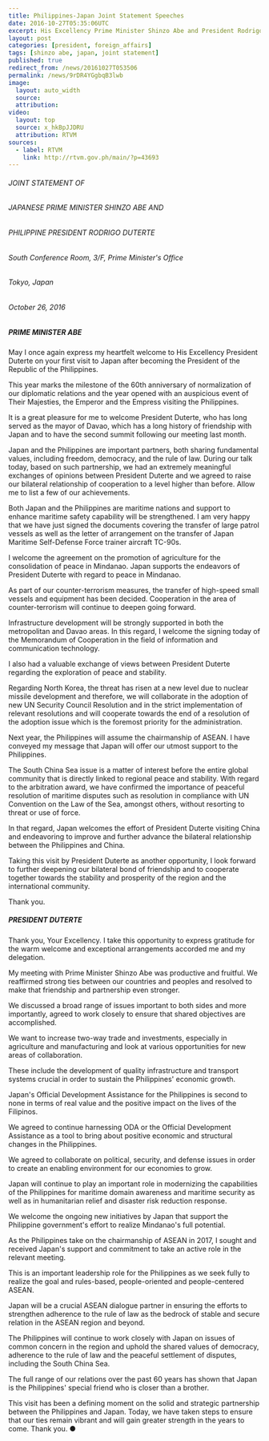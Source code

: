 ```yaml
---
title: Philippines-Japan Joint Statement Speeches
date: 2016-10-27T05:35:06UTC
excerpt: His Excellency Prime Minister Shinzo Abe and President Rodrigo Roa Duterte delivered their joint statements in Tokyo, Japan on 26 October 2016 during the Philippine President's official visit to the Japan.
layout: post
categories: [president, foreign_affairs]
tags: [shinzo abe, japan, joint statement]
published: true
redirect_from: /news/20161027T053506
permalink: /news/9rDR4YGgbqB3lwb
image:
  layout: auto_width
  source: 
  attribution: 
video:
  layout: top
  source: x_hkBpJJDRU
  attribution: RTVM
sources:
  - label: RTVM
    link: http://rtvm.gov.ph/main/?p=43693
---
```


###### JOINT STATEMENT OF

###### JAPANESE PRIME MINISTER SHINZO ABE AND

###### PHILIPPINE PRESIDENT RODRIGO DUTERTE

###### South Conference Room, 3/F, Prime Minister's Office

###### Tokyo, Japan

###### October 26, 2016



##### PRIME MINISTER ABE

May I once again express my heartfelt welcome to His Excellency President Duterte on your first visit to Japan after becoming the President of the Republic of the Philippines.

This year marks the milestone of the 60th anniversary of normalization of our diplomatic relations and the year opened with an auspicious event of Their Majesties, the Emperor and the Empress visiting the Philippines.

It is a great pleasure for me to welcome President Duterte, who has long served as the mayor of Davao, which has a long history of friendship with Japan and to have the second summit following our meeting last month.

Japan and the Philippines are important partners, both sharing fundamental values, including freedom, democracy, and the rule of law. During our talk today, based on such partnership, we had an extremely meaningful exchanges of opinions between President Duterte and we agreed to raise our bilateral relationship of cooperation to a level higher than before. Allow me to list a few of our achievements.

Both Japan and the Philippines are maritime nations and support to enhance maritime safety capability will be strengthened. I am very happy that we have just signed the documents covering the transfer of large patrol vessels as well as the letter of arrangement on the transfer of Japan Maritime Self-Defense Force trainer aircraft TC-90s.

I welcome the agreement on the promotion of agriculture for the consolidation of peace in Mindanao. Japan supports the endeavors of President Duterte with regard to peace in Mindanao.

As part of our counter-terrorism measures, the transfer of high-speed small vessels and equipment has been decided. Cooperation in the area of counter-terrorism will continue to deepen going forward.

Infrastructure development will be strongly supported in both the metropolitan and Davao areas. In this regard, I welcome the signing today of the Memorandum of Cooperation in the field of information and communication technology.

I also had a valuable exchange of views between President Duterte regarding the exploration of peace and stability.

Regarding North Korea, the threat has risen at a new level due to nuclear missile development and therefore, we will collaborate in the adoption of new UN Security Council Resolution and in the strict implementation of relevant resolutions and will cooperate towards the end of a resolution of the adoption issue which is the foremost priority for the administration.

Next year, the Philippines will assume the chairmanship of ASEAN. I have conveyed my message that Japan will offer our utmost support to the Philippines.

The South China Sea issue is a matter of interest before the entire global community that is directly linked to regional peace and stability. With regard to the arbitration award, we have confirmed the importance of peaceful resolution of maritime disputes such as resolution in compliance with UN Convention on the Law of the Sea, amongst others, without resorting to threat or use of force.

In that regard, Japan welcomes the effort of President Duterte visiting China and endeavoring to improve and further advance the bilateral relationship between the Philippines and China.

Taking this visit by President Duterte as another opportunity, I look forward to further deepening our bilateral bond of friendship and to cooperate together towards the stability and prosperity of the region and the international community.

Thank you.



##### PRESIDENT DUTERTE

Thank you, Your Excellency. I take this opportunity to express gratitude for the warm welcome and exceptional arrangements accorded me and my delegation.

My meeting with Prime Minister Shinzo Abe was productive and fruitful. We reaffirmed strong ties between our countries and peoples and resolved to make that friendship and partnership even stronger.

We discussed a broad range of issues important to both sides and more importantly, agreed to work closely to ensure that shared objectives are accomplished.

We want to increase two-way trade and investments, especially in agriculture and manufacturing and look at various opportunities for new areas of collaboration.

These include the development of quality infrastructure and transport systems crucial in order to sustain the Philippines' economic growth.

Japan's Official Development Assistance for the Philippines is second to none in terms of real value and the positive impact on the lives of the Filipinos.

We agreed to continue harnessing ODA or the Official Development Assistance as a tool to bring about positive economic and structural changes in the Philippines.

We agreed to collaborate on political, security, and defense issues in order to create an enabling environment for our economies to grow.

Japan will continue to play an important role in modernizing the capabilities of the Philippines for maritime domain awareness and maritime security as well as in humanitarian relief and disaster risk reduction response.

We welcome the ongoing new initiatives by Japan that support the Philippine government's effort to realize Mindanao's full potential.

As the Philippines take on the chairmanship of ASEAN in 2017, I sought and received Japan's support and commitment to take an active role in the relevant meeting.

This is an important leadership role for the Philippines as we seek fully to realize the goal and rules-based, people-oriented and people-centered ASEAN.

Japan will be a crucial ASEAN dialogue partner in ensuring the efforts to strengthen adherence to the rule of law as the bedrock of stable and secure relation in the ASEAN region and beyond.

The Philippines will continue to work closely with Japan on issues of common concern in the region and uphold the shared values of democracy, adherence to the rule of law and the peaceful settlement of disputes, including the South China Sea.

The full range of our relations over the past 60 years has shown that Japan is the Philippines' special friend who is closer than a brother.

This visit has been a defining moment on the solid and strategic partnership between the Philippines and Japan. Today, we have taken steps to ensure that our ties remain vibrant and will gain greater strength in the years to come. Thank you.
&#x25cf;


